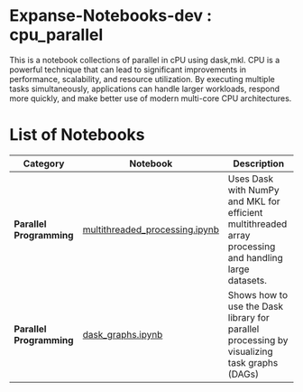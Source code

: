 # Expanse-Notebooks-dev : cpu_parallel
This is a notebook collections of parallel in cPU using dask,mkl.  CPU is a powerful technique that can lead to significant improvements in performance, scalability, and resource utilization. By executing multiple tasks simultaneously, applications can handle larger workloads, respond more quickly, and make better use of modern multi-core CPU architectures.

# List of Notebooks
| **Category**                | **Notebook**                       | **Description**                                              |
|-----------------------------|-----------------------------------|-------------------------------------------------------------|
| **Parallel Programming**     | [multithreaded_processing.ipynb](Parallel_Programming/multithreaded_processing.ipynb) | Uses Dask with NumPy and MKL for efficient multithreaded array processing and handling large datasets. |
| **Parallel Programming**     | [dask_graphs.ipynb](Parallel_Programming/dask_graphs.ipynb)              | Shows how to use the Dask library for parallel processing by visualizing task graphs (DAGs)|ask_graphs.ipynb

